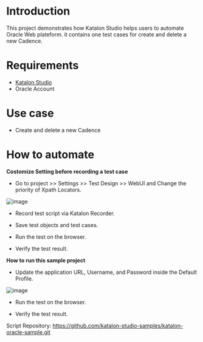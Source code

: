 # Introduction

This project demonstrates how Katalon Studio helps users to automate Oracle Web plateform. it contains one test cases for create and delete a new Cadence.

# Requirements

* [Katalon Studio][KS]
* Oracle Account

# Use case

* Create and delete a new Cadence

# How to automate

**Costomize Setting before recording a test case**

* Go to project >> Settings >> Test Design >> WebUI and Change the priority of Xpath Locators.

![image](https://user-images.githubusercontent.com/84115288/214218084-b99e47c5-be63-49ad-89c2-fb4bcbcebb83.png)

* Record test script via Katalon Recorder.

* Save test objects and test cases.

* Run the test on the browser.

* Verify the test result.

**How to run this sample project**

* Update the application URL, Username, and Password inside the Default Profile.

![image](https://user-images.githubusercontent.com/84115288/215404496-f0fe113c-de47-4a38-82a0-95926183ff54.png)


* Run the test on the browser.

* Verify the test result.


Script Repository: https://github.com/katalon-studio-samples/katalon-oracle-sample.git

[KS]: <https://docs.katalon.com/docs/get-started/katalon-studio-installation/install-katalon-studio-on-macoswindows#download-katalon-studio> "Katalon Studio"
